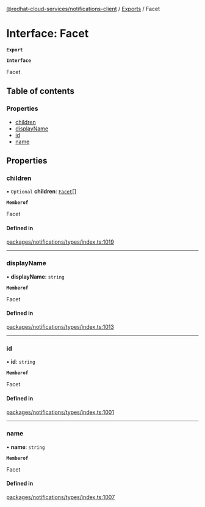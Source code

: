 [@redhat-cloud-services/notifications-client](../README.md) / [Exports](../modules.md) / Facet

# Interface: Facet

**`Export`**

**`Interface`**

Facet

## Table of contents

### Properties

- [children](Facet.md#children)
- [displayName](Facet.md#displayname)
- [id](Facet.md#id)
- [name](Facet.md#name)

## Properties

### children

• `Optional` **children**: [`Facet`](Facet.md)[]

**`Memberof`**

Facet

#### Defined in

[packages/notifications/types/index.ts:1019](https://github.com/RedHatInsights/javascript-clients/blob/master/packages/notifications/types/index.ts#L1019)

___

### displayName

• **displayName**: `string`

**`Memberof`**

Facet

#### Defined in

[packages/notifications/types/index.ts:1013](https://github.com/RedHatInsights/javascript-clients/blob/master/packages/notifications/types/index.ts#L1013)

___

### id

• **id**: `string`

**`Memberof`**

Facet

#### Defined in

[packages/notifications/types/index.ts:1001](https://github.com/RedHatInsights/javascript-clients/blob/master/packages/notifications/types/index.ts#L1001)

___

### name

• **name**: `string`

**`Memberof`**

Facet

#### Defined in

[packages/notifications/types/index.ts:1007](https://github.com/RedHatInsights/javascript-clients/blob/master/packages/notifications/types/index.ts#L1007)
